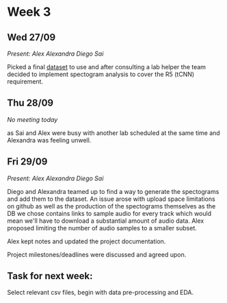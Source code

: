 # Week 3

## Wed 27/09
*Present: Alex Alexandra Diego Sai*

Picked a final [dataset](https://www.kaggle.com/datasets/mcfurland/10-m-beatport-tracks-spotify-audio-features?select=sp_track.csv) to use and after consulting a lab helper the team decided to implement spectogram analysis to cover the R5 (tCNN) requirement. 

## Thu 28/09
*No meeting today*

as Sai and Alex were busy with another lab scheduled at the same time and Alexandra was feeling unwell. 

## Fri 29/09
*Present: Alex Alexandra Diego Sai*

Diego and Alexandra teamed up to find a way to generate the spectograms and add them to the dataset. An issue arose with upload space limitations on github as well as the production of the spectograms themselves as the DB we chose contains links to sample audio for every track which would mean we'll have to download a substantial amount of audio data. Alex proposed limiting the number of audio samples to a smaller subset.

Alex kept notes and updated the project documentation.

Project milestones/deadlines were discussed and agreed upon.

## Task for next week: ##
Select relevant csv files, begin with data pre-processing and EDA. 

